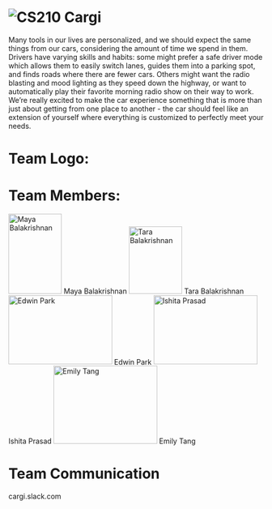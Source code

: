 # ![CS210](http://i.imgur.com/WdBU7U5.png (784b) ) Cargi

Many tools in our lives are personalized, and we should expect the same things from our cars, considering the amount of time we spend in them. Drivers have varying skills and habits: some might prefer a safe driver mode which allows them to easily switch lanes, guides them into a parking spot, and finds roads where there are fewer cars.  Others might want the radio blasting and mood lighting as they speed down the highway, or want to automatically play their favorite morning radio show on their way to work. We’re really excited to make the car experience something that is more than just about getting from one place to another - the car should feel like an extension of yourself where everything is customized to perfectly meet your needs.


# Team Logo:

# Team Members: 
<img src="http://i.imgur.com/2IXwdq9.jpg" alt="Maya Balakrishnan" width="105.3" height="157.5"> 
Maya Balakrishnan 

<img src="http://i.imgur.com/VhFoQUj.jpg" alt="Tara Balakrishnan" width="105.3" height="133"> 
Tara Balakrishnan 

<img src="http://i.imgur.com/TyXkgi0.jpg" alt="Edwin Park" width="204.8" height="136.5"> 
Edwin Park 

<img src="http://i.imgur.com/hlSI4zx.jpg" alt="Ishita Prasad" width="204.8" height="136.5"> 
Ishita Prasad 

<img src="http://i.imgur.com/BE2CmbR.jpg" alt="Emily Tang" width="204.8" height="153.6"> 
Emily Tang 



# Team Communication
cargi.slack.com



